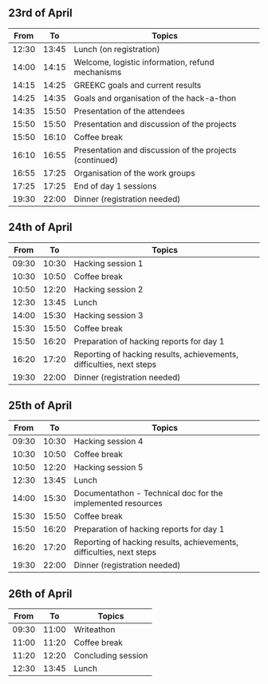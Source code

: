 ## 23rd of April
| From | To | Topics |
|--------|------|------------------------------------------|
| 12:30 | 13:45 | Lunch (on registration)| 
 | 14:00 | 14:15 | Welcome, logistic information, refund mechanisms| 
 | 14:15 | 14:25 | GREEKC goals and current results| 
 | 14:25 | 14:35 | Goals and organisation of the hack-a-thon| 
 | 14:35 | 15:50 | Presentation of the attendees| 
 | 15:50 | 15:50 | Presentation and discussion of the projects| 
 | 15:50 | 16:10 | Coffee break| 
 | 16:10 | 16:55 | Presentation and discussion of the projects (continued)| 
 | 16:55 | 17:25 | Organisation of the work groups| 
 | 17:25 | 17:25 | End of day 1 sessions| 
 | 19:30 | 22:00 | Dinner (registration needed)| 
 
 ## 24th of April
 | From | To | Topics |
|--------|------|------------------------------------------|
 | 09:30 | 10:30 | Hacking session 1| 
 | 10:30 | 10:50 | Coffee break| 
 | 10:50 | 12:20 | Hacking session 2| 
 | 12:30 | 13:45 | Lunch| 
 | 14:00 | 15:30 | Hacking session 3| 
 | 15:30 | 15:50 | Coffee break| 
 | 15:50 | 16:20 | Preparation of hacking reports for day 1| 
 | 16:20 | 17:20 | Reporting of hacking results, achievements, difficulties, next steps| 
 | 19:30 | 22:00 | Dinner (registration needed)| 
 
 ## 25th of April
 | From | To | Topics |
|--------|------|------------------------------------------|
 | 09:30 | 10:30 | Hacking session 4| 
 | 10:30 | 10:50 | Coffee break| 
 | 10:50 | 12:20 | Hacking session 5| 
 | 12:30 | 13:45 | Lunch| 
 | 14:00 | 15:30 | Documentathon - Technical doc for the implemented resources| 
 | 15:30 | 15:50 | Coffee break| 
 | 15:50 | 16:20 | Preparation of hacking reports for day 1| 
 | 16:20 | 17:20 | Reporting of hacking results, achievements, difficulties, next steps| 
 | 19:30 | 22:00 | Dinner (registration needed)| 
 
 ## 26th of April
 | From | To | Topics |
|--------|------|------------------------------------------|
 | 09:30 | 11:00 | Writeathon| 
 | 11:00 | 11:20 | Coffee break| 
 | 11:20 | 12:20 | Concluding session| 
 | 12:30 | 13:45 | Lunch| 
